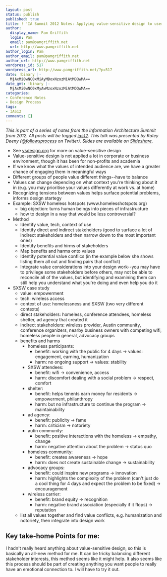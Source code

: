 ```yaml
---
layout: post
status: publish
published: true
title: ! 'IA Summit 2012 Notes: Applying value-sensitive design to user engagement'
author:
  display_name: Pam Griffith
  login: Pam
  email: pam@pamgriffith.net
  url: http://www.pamgriffith.net
author_login: Pam
author_email: pam@pamgriffith.net
author_url: http://www.pamgriffith.net
wordpress_id: 517
wordpress_url: http://www.pamgriffith.net/?p=517
date: !binary |-
  MjAxMi0wNC0xMiAyMDoxNzozMiAtMDQwMA==
date_gmt: !binary |-
  MjAxMi0wNC0xMyAwMzoxNzozMiAtMDQwMA==
categories:
- Conference Notes
- Design Process
tags:
- IAS12
comments: []
---
```

<p><em>This is part of a series of notes from the Information Architecture Summit from 2012. All posts will be tagged <a href="{{site.base_url}}/blog/tag/ias12">ias12</a>. This talk was presented by Katey Deeny (<a href="https://twitter.com/#!/followsprocess">@followsprocess</a> on Twitter). Slides are available on <a href="http://www.slideshare.net/kateydeeny/applying-value-sensitive-design-principles-to-user-engagement">Slideshare</a>.</em></p>
<ul>
<li>See <a href="http://vsdesign.org/">vsdesign.org</a> for more on value-sensitive design</li>
<li>Value-sensitive design is not applied a lot in corporate or business environment, though it has been for non-profits and academia</li>
<li>If we know what the values of intended audience are, we have a greater chance of engaging them in meaningful ways</li>
<li>Different groups of people value different things--have to balance</li>
<li>Values can change depending on what context you're thinking about it in (e.g. you may prioritise your values differently at work vs. at home)</li>
<li>Recognizing tensions between values helps surface potential problems, informs design startegy</li>
<li>Example: SXSW homeless hotspots (www.homelesshotspots.org)
<ul>
<li>big objection: turns human beings into pieces of infrastructure</li>
<li>how to design in a way that would be less controversial?</li>
</ul>
</li>
<li>Method
<ul>
<li>Identify value, tech, context of use</li>
<li>Identify direct and indirect stakeholders (good to surface a lot of indirect stakeholders and then narrow down to the most important ones)</li>
<li>Identify benefits and hirms of stakeholders</li>
<li>Map benefits and harms onto values</li>
<li>Identify potential value conflics (in the example below she shows listing them all out and finding pairs that conflict)</li>
<li>Integrate value considerations into your design work--you may have to privilege some stakeholders before others, may not be able to reconcile all of the values, but identifying and examining them can still help you understand what you're doing and even help you do it</li>
</ul>
</li>
<li>SXSW case study
<ul>
<li>value: empowerment</li>
<li>tech: wireless access</li>
<li>context of use: homelessness and SXSW (two very different contexts)</li>
<li>direct stakeholders: homeless, conference attendees, homeless shelter, ad agency that created it</li>
<li>indirect stakeholders: wireless provider, Austin community, conference organizers, nearby business owners with competing wifi, homeless people in general, advocacy groups</li>
<li>benefits and harms
<ul>
<li>homeless participants:
<ul>
<li>benefit: working with the public for 4 days -&gt; values: engagement, earning, humanization</li>
<li>harm: no ongoing support -&gt; values: stability</li>
</ul>
</li>
<li>SXSW attendees:
<ul>
<li>benefit: wifi -&gt; convenience, access</li>
<li>harm: discomfort dealing with a social problem -&gt; respect, comfort</li>
</ul>
</li>
<li>shelter:
<ul>
<li>benefit: helps tenents earn money for residents -&gt; empowerment, philanthropy</li>
<li>harm: but no infrastructure to continue the program -&gt; maintainability</li>
</ul>
</li>
<li>ad agency:
<ul>
<li>benefit: publicity -&gt; fame</li>
<li>harm: criticism -&gt; notoriety</li>
</ul>
</li>
<li>autin community:
<ul>
<li>benefit: positive interactions with the homeless -&gt; empathy, change</li>
<li>harm: negative attention about the problem -&gt; status quo</li>
</ul>
</li>
<li>homeless community:
<ul>
<li>benefit: creates awareness -&gt; hope</li>
<li>harm: does not create sustainable change -&gt; sustainability</li>
</ul>
</li>
<li>advocacy groups:
<ul>
<li>benefit: could inspire new programs -&gt; innovation</li>
<li>harm: highlights the complexity of the problem (can't just do a cool thing for 4 days and expect the problem to be fixed) -&gt; encouragement</li>
</ul>
</li>
<li>wireless carrier:
<ul>
<li>benefit: brand equity -&gt; recognition</li>
<li>harm: negative brand association (especially if it flops) -&gt; reputation</li>
</ul>
</li>
</ul>
</li>
<li>list all values together and find value conflicts, e.g. humanization and notoriety, then integrate into design work</li>
</ul>
</li>
</ul>
<h2>Key take-home Points for me:</h2>
<p>I hadn't really heard anything about value-sensitive design, so this is basically an all-new method for me. It can be tricky balancing different stakeholder interests, this method seems like it might help. It also seems like this process should be part of creating anything you want people to really have an emotional connection to. I will have to try it out.</p>
